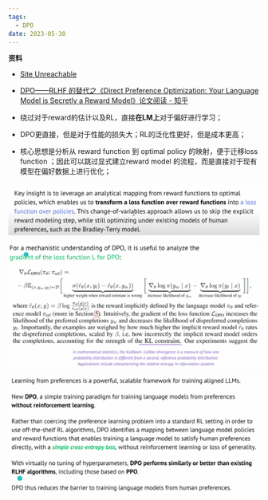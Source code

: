 ```yaml
---
tags:
  - DPO
date: 2023-05-30
---
```

**资料**
- [Site Unreachable](https://www.youtube.com/watch?v=pzh2oc6shic)
- [DPO——RLHF 的替代之《Direct Preference Optimization: Your Language Model is Secretly a Reward Model》论文阅读 - 知乎](https://zhuanlan.zhihu.com/p/634705904)

- 绕过对于reward的估计以及RL，直接**在LM上**对于偏好进行学习；
- DPO更直接，但是对于性能的损失大；RL的泛化性更好，但是成本更高；
- 核心思想是分析从 reward function 到 optimal policy 的映射，便于迁移loss function ；因此可以跳过显式建立reward model 的流程，而是直接对于现有模型在偏好数据上进行优化；

![image.png|600](https://raw.githubusercontent.com/Shichun-Liu/images-on-picgo/main/pics/20231222004946.png)


![image.png](https://raw.githubusercontent.com/Shichun-Liu/images-on-picgo/main/pics/20231222005251.png)

![image.png](https://raw.githubusercontent.com/Shichun-Liu/images-on-picgo/main/pics/20231222005500.png)

